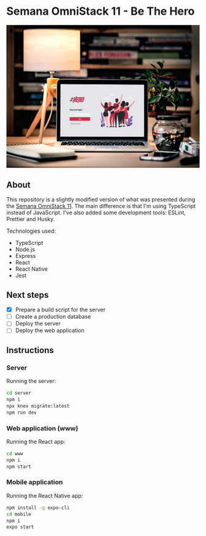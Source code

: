 # Semana OmniStack 11 - Be The Hero

![This is a preview of the web app](be-the-hero.jpg?raw=true)

## About

This repository is a slightly modified version of what was presented during the [Semana OmniStack 11](https://rocketseat.com.br/week/inscricao/11.0).
The main difference is that I'm using TypeScript instead of JavaScript. I've also added some development tools: ESLint, Prettier and Husky.

Technologies used:

- TypeScript
- Node.js
- Express
- React
- React Native
- Jest

## Next steps

- [x] Prepare a build script for the server
- [ ] Create a production database
- [ ] Deploy the server
- [ ] Deploy the web application

## Instructions

### Server

Running the server:

```sh
cd server
npm i
npx knex migrate:latest
npm run dev
```

### Web application (www)

Running the React app:

```sh
cd www
npm i
npm start
```

### Mobile application

Running the React Native app:

```sh
npm install -g expo-cli
cd mobile
npm i
expo start
```
